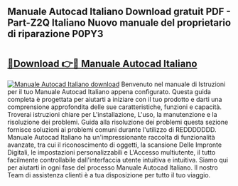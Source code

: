 ## Manuale Autocad Italiano Download gratuit PDF - Part-Z2Q Italiano Nuovo manuale del proprietario di riparazione P0PY3

# <h2><a href="http://dffgnl.blite.top/?on=Manuale+Autocad+Italiano">🔗Download 👉🔴 Manuale Autocad Italiano</a></h2>

[![Manuale Autocad Italiano download](https://i.imgur.com/lujVjoI.png)](http://dffgnl.blite.top/?on=Manuale+Autocad+Italiano)
Benvenuto nel manuale di Istruzioni per il tuo Manuale Autocad Italiano appena configurato. Questa guida completa è progettata per aiutarti a iniziare con il tuo prodotto e darti una comprensione approfondita delle sue caratteristiche, funzioni e capacità. Troverai istruzioni chiare per L'installazione, L'uso, la manutenzione e la risoluzione dei problemi. Guida alla risoluzione dei problemi questa sezione fornisce soluzioni ai problemi comuni durante l'utilizzo di REDDDDDDD. Manuale Autocad Italiano ha un'impressionante raccolta di funzionalità avanzate, tra cui il riconoscimento di oggetti, la scansione Delle Impronte Digitali, le impostazioni personalizzabili e L'Accesso multiutente, il tutto facilmente controllabile dall'interfaccia utente intuitiva e intuitiva. Siamo qui per aiutarti in ogni fase del processo Manuale Autocad Italiano. Il nostro Team di assistenza clienti è a tua disposizione per tutto il tuo viaggio.
